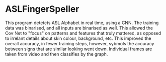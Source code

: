# ASLFingerSpeller
This program detetcts ASL Alphabet in real time, using a CNN. 
The training data was binarised, and all inputs are binarised as well. This allowed the Cov Net to "focus" on patterns and features 
that truly mattered, as opposed to irrelant details about skin colour, background, etc. 
This improved the overall accuracy, in fewer training steps, however, sybmols the accuracy between signs that are similar looking went down. 
Individual frames are taken from video and then classifies by the graph. 
